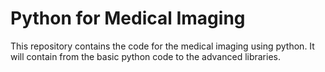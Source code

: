 # Python for Medical Imaging 
This repository contains the code for the medical imaging using python. It will contain from the basic python code to the advanced libraries.
